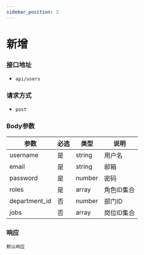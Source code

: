 ```yaml
---
sidebar_position: 2
---
```


# 新增

### 接口地址
- `api/users`

### 请求方式
- `post`


### Body参数
|参数|必选|类型|说明|
|----|----|----|----|
|username|是|string|用户名|
|email|是|string|邮箱|
|password|是|number|密码|
|roles|是|array|角色ID集合|
|department_id|否|number|部门ID|
|jobs|否|array|岗位ID集合|


### 响应
`默认响应`